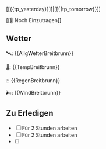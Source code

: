 [[{{tp_yesterday}}]]|[[{{tp_tomorrow}}]]

[[📅 Noch Einzutragen]]

## Wetter

🛰: {{AllgWetterBreitbrunn}}

🌡: {{TempBreitbrunn}}

💧: {{RegenBreitbrunn}}

🌬: {{WindBreitbrunn}}

## Zu Erledigen

- [ ] Für 2 Stunden arbeiten
- [ ] Für 2 Stunden arbeiten
- [ ] 
